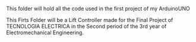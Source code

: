 
This folder will hold all the code used in the first project of my ArduinoUNO

This Firts Folder will be a Lift Controller made for the Final Project of TECNOLOGIA ELECTRICA in the Second period of the 3rd year of Electromechanical Engineering. 